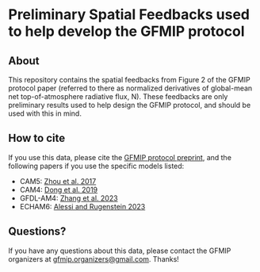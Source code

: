 # Preliminary Spatial Feedbacks used to help develop the GFMIP protocol

## About

This repository contains the spatial feedbacks from Figure 2 of the GFMIP protocol paper (referred to there as normalized derivatives of global-mean net top-of-atmosphere radiative flux, N). These feedbacks are only preliminary results used to help design the GFMIP protocol, and should be used with this in mind. 

## How to cite

If you use this data, please cite the [GFMIP protocol preprint](https://essopenarchive.org/users/554553/articles/627762-the-green-s-function-model-intercomparison-project-gfmip-protocol), and the following papers if you use the specific models listed:

- CAM5: [Zhou et al. 2017](https://agupubs.onlinelibrary.wiley.com/doi/10.1002/2017MS001096)
- CAM4: [Dong et al. 2019](https://journals.ametsoc.org/view/journals/clim/32/17/jcli-d-18-0843.1.xml)
- GFDL-AM4: [Zhang et al. 2023](https://journals.ametsoc.org/view/journals/clim/36/4/JCLI-D-22-0024.1.xml)
- ECHAM6: [Alessi and Rugenstein 2023](https://agupubs.onlinelibrary.wiley.com/doi/full/10.1029/2023GL105795)

## Questions?

If you have any questions about this data, please contact the GFMIP organizers at gfmip.organizers@gmail.com. Thanks!